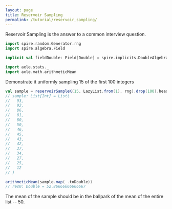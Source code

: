 ```yaml
---
layout: page
title: Reservoir Sampling
permalink: /tutorial/reservoir_sampling/
---
```


Reservoir Sampling is the answer to a common interview question.

```scala
import spire.random.Generator.rng
import spire.algebra.Field

implicit val fieldDouble: Field[Double] = spire.implicits.DoubleAlgebra

import axle.stats._
import axle.math.arithmeticMean
```

Demonstrate it uniformly sampling 15 of the first 100 integers

```scala
val sample = reservoirSampleK(15, LazyList.from(1), rng).drop(100).head
// sample: List[Int] = List(
//   93,
//   92,
//   86,
//   81,
//   80,
//   50,
//   46,
//   45,
//   43,
//   42,
//   37,
//   34,
//   27,
//   25,
//   12
// )

arithmeticMean(sample.map(_.toDouble))
// res0: Double = 52.86666666666667
```

The mean of the sample should be in the ballpark of the mean of the entire list -- 50.
